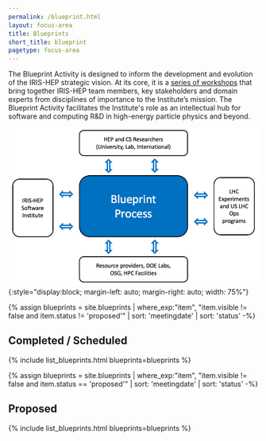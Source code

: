```yaml
---
permalink: /blueprint.html
layout: focus-area
title: Blueprints
short_title: blueprint
pagetype: focus-area
---
```



  The Blueprint Activity is designed to inform the development and evolution of the IRIS-HEP strategic vision. At its core, it is a [series of workshops](https://indico.cern.ch/category/11329) that bring together IRIS-HEP team members, key stakeholders and domain experts from disciplines of importance to the Institute’s mission. The Blueprint Activity facilitates the Institute's role as an intellectual hub for software and computing R&D in high-energy particle physics and beyond.

![Blueprint](/assets/images/blueprint-process.png){:style="display:block; margin-left: auto; margin-right: auto; width: 75%"}

{% assign blueprints = site.blueprints | where_exp:"item", "item.visible != false and item.status != 'proposed'" | sort: 'meetingdate' | sort: 'status' -%}

## Completed / Scheduled
{% include list_blueprints.html blueprints=blueprints %}
<br/>

{% assign blueprints = site.blueprints | where_exp:"item", "item.visible != false and item.status == 'proposed'" | sort: 'meetingdate' | sort: 'status' -%}

## Proposed
{% include list_blueprints.html blueprints=blueprints %}

<br/>
<br/>
